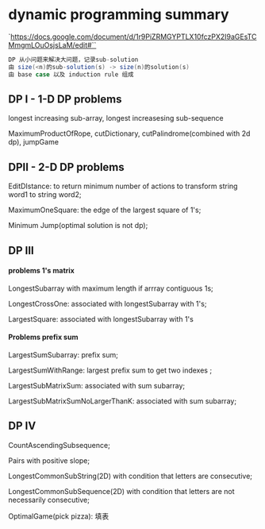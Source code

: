 # dynamic programming summary

`https://docs.google.com/document/d/1r9PiZRMGYPTLX10fczPX2I9aGEsTCMmgmLOuOsjsLaM/edit#``

```java
DP 从小问题来解决大问题，记录sub-solution
由 size(<n)的sub-solution(s) -> size(n)的solution(s)
由 base case 以及 induction rule 组成
```



## DP I - 1-D DP problems

longest increasing sub-array, longest increasesing sub-sequence

MaximumProductOfRope, cutDictionary, cutPalindrome(combined with 2d dp), jumpGame



## DPII - 2-D DP problems

EditDIstance: to return minimum number of actions to transform string word1 to string word2; 

MaximumOneSquare: the edge of the largest square of 1's;

Minimum Jump(optimal solution is not dp);



## DP III

#### problems 1's matrix

LongestSubarray with maximum length if arrray contiguous 1s; 

LongestCrossOne: associated with longestSubarray with 1's;

LargestSquare: associated with longestSubarray with 1's

#### Problems prefix sum

LargestSumSubarray: prefix sum;

LargestSumWithRange: largest prefix sum to get two indexes ;

LargestSubMatrixSum: associated with sum subarray;

LargestSubMatrixSumNoLargerThanK:  associated with sum subarray;



## DP IV

CountAscendingSubsequence;

Pairs with positive slope;

LongestCommonSubString(2D) with condition that letters are consecutive;

LongestCommonSubSequence(2D) with condition that letters are not necessarily consecutive;

OptimalGame(pick pizza): 填表



















